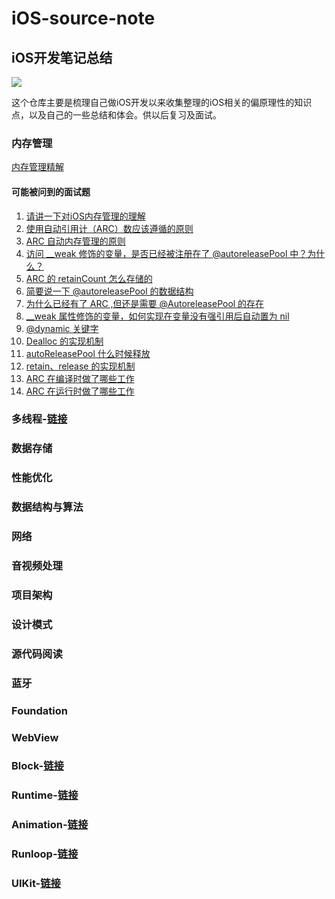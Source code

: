 # iOS-source-note
## iOS开发笔记总结
![](https://upload-images.jianshu.io/upload_images/1840444-c7dd5e3ab30ba9e1.jpg?imageMogr2/auto-orient/strip%7CimageView2/2/w/1240)

这个仓库主要是梳理自己做iOS开发以来收集整理的iOS相关的偏原理性的知识点，以及自己的一些总结和体会。供以后复习及面试。

### 内存管理
[内存管理精解](https://github.com/chilimyan/iOS-source-note/blob/master/内存管理/Objective-C内存管理精解.md)
#### 可能被问到的面试题
1. [请讲一下对iOS内存管理的理解](https://github.com/chilimyan/iOS-source-note/blob/master/内存管理/iOS对象在内存中的存储方式.md)
2. [使用自动引用计（ARC）数应该遵循的原则](https://github.com/chilimyan/iOS-source-note/blob/master/内存管理/使用自动引用计（ARC）数应该遵循的原则%3F.md)
3. [ARC 自动内存管理的原则](https://github.com/chilimyan/iOS-source-note/blob/master/内存管理/ARC%20自动内存管理的原则.md)
4. [访问 __weak 修饰的变量，是否已经被注册在了 @autoreleasePool 中？为什么？](https://github.com/chilimyan/iOS-source-note/blob/master/内存管理/访问%20__weak%20修饰的变量，是否已经被注册在了%20%40autoreleasePool%20中？为什么？.md)
5. [ARC 的 retainCount 怎么存储的](https://github.com/chilimyan/iOS-source-note/blob/master/内存管理/ARC%20的%20retainCount%20怎么存储的？.md)
6. [简要说一下 @autoreleasePool 的数据结构](https://github.com/chilimyan/iOS-source-note/blob/master/内存管理/简要说一下%20%40autoreleasePool%20的数据结构.md)
7. [为什么已经有了 ARC ,但还是需要 @AutoreleasePool 的存在](https://github.com/chilimyan/iOS-source-note/blob/master/内存管理/为什么已经有了%20ARC%20%2C但还是需要%20%40AutoreleasePool%20的存在.md)
8. [__weak 属性修饰的变量，如何实现在变量没有强引用后自动置为 nil](https://github.com/chilimyan/iOS-source-note/blob/master/内存管理/__weak%20属性修饰的变量，如何实现在变量没有强引用后自动置为%20nil.md)
9. [@dynamic 关键字](https://github.com/chilimyan/iOS-source-note/blob/master/内存管理/%40dynamic%20关键字.md)
10. [Dealloc 的实现机制](https://github.com/chilimyan/iOS-source-note/blob/master/内存管理/Dealloc%20的实现机制.md)
11. [autoReleasePool 什么时候释放](https://github.com/chilimyan/iOS-source-note/blob/master/内存管理/autoReleasePool%20什么时候释放.md)
12. [retain、release 的实现机制](https://github.com/chilimyan/iOS-source-note/blob/master/内存管理/retain、release%20的实现机制.md)
13. [ARC 在编译时做了哪些工作](https://github.com/chilimyan/iOS-source-note/blob/master/内存管理/ARC%20在编译时做了哪些工作.md)
14. [ARC 在运行时做了哪些工作](https://github.com/chilimyan/iOS-source-note/blob/master/内存管理/ARC%20在运行时做了哪些工作.md)
### 多线程-[链接]()
### 数据存储
### 性能优化
### 数据结构与算法
### 网络
### 音视频处理
### 项目架构
### 设计模式
### 源代码阅读
### 蓝牙
### Foundation
### WebView
### Block-[链接](https://github.com/chilimyan/iOS-source-note/blob/master/Block/Objective-C中Block精解.md)
### Runtime-[链接]()
### Animation-[链接]()
### Runloop-[链接]()
### UIKit-[链接]()

